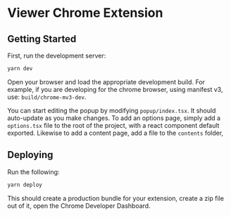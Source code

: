 # Viewer Chrome Extension

## Getting Started

First, run the development server:

```bash
yarn dev
```

Open your browser and load the appropriate development build. For example, if you are developing for the chrome browser, using manifest v3, use: `build/chrome-mv3-dev`.

You can start editing the popup by modifying `popup/index.tsx`. It should auto-update as you make changes. To add an options page, simply add a `options.tsx` file to the root of the project, with a react component default exported. Likewise to add a content page, add a file to the `contents` folder,

## Deploying

Run the following:

```bash
yarn deploy
```

This should create a production bundle for your extension, create a zip file out of it, open the Chrome Developer Dashboard.
